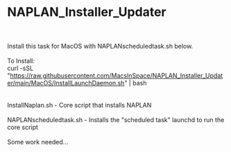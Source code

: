 # NAPLAN_Installer_Updater <BR><BR>

Install this task for MacOS with NAPLANscheduledtask.sh below.<BR><BR>
To Install:<BR>
curl -sSL "https://raw.githubusercontent.com/MacsInSpace/NAPLAN_Installer_Updater/main/MacOS/InstallLaunchDaemon.sh" | bash<BR>
<BR><BR>
InstallNaplan.sh - Core script that installs NAPLAN
<BR><BR>
NAPLANscheduledtask.sh - Installs the "scheduled task" launchd to run the core script
<BR><BR>
Some work needed...
